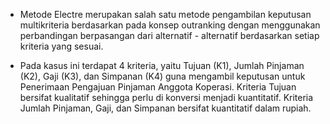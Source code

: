 - Metode Electre merupakan salah satu metode pengambilan keputusan multikriteria berdasarkan pada konsep outranking dengan menggunakan perbandingan berpasangan dari alternatif - alternatif berdasarkan setiap kriteria yang sesuai.

- Pada kasus ini terdapat 4 kriteria, yaitu Tujuan (K1), Jumlah Pinjaman (K2), Gaji (K3), dan Simpanan (K4) guna mengambil keputusan untuk Penerimaan Pengajuan Pinjaman Anggota Koperasi. Kriteria Tujuan bersifat kualitatif sehingga perlu di konversi menjadi kuantitatif. Kriteria Jumlah Pinjaman, Gaji, dan Simpanan bersifat kuantitatif dalam rupiah.
